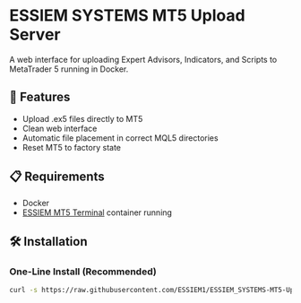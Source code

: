 # ESSIEM SYSTEMS MT5 Upload Server

A web interface for uploading Expert Advisors, Indicators, and Scripts to MetaTrader 5 running in Docker.

## 🚀 Features

- Upload .ex5 files directly to MT5
- Clean web interface
- Automatic file placement in correct MQL5 directories
- Reset MT5 to factory state

## 📋 Requirements

- Docker
- [ESSIEM MT5 Terminal](https://github.com/ESSIEM1/essiem-mt5) container running

## 🛠 Installation

### One-Line Install (Recommended)
```bash
curl -s https://raw.githubusercontent.com/ESSIEM1/ESSIEM_SYSTEMS-MT5-UploadServer/main/install-upload-server.sh | bash
